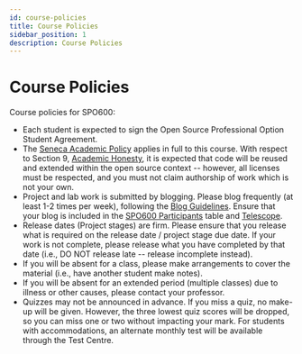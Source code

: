```yaml
---
id: course-policies
title: Course Policies
sidebar_position: 1
description: Course Policies
---
```


# Course Policies

Course policies for SPO600:

- Each student is expected to sign the Open Source Professional Option Student Agreement.
- The [Seneca Academic Policy](http://www.senecac.on.ca/academic-policy/) applies in full to this course. With respect to Section 9, [Academic Honesty](http://www.senecac.on.ca/academic-policy/acpol-09.html), it is expected that code will be reused and extended within the open source context -- however, all licenses must be respected, and you must not claim authorship of work which is not your own.
- Project and lab work is submitted by blogging. Please blog frequently (at least 1-2 times per week), following the [Blog Guidelines](./blog-guidelines.md). Ensure that your blog is included in the [SPO600 Participants](./participants-table.md) table and [Telescope](https://telescope.cdot.systems/).
- Release dates (Project stages) are firm. Please ensure that you release what is required on the release date / project stage due date. If your work is not complete, please release what you have completed by that date (i.e., DO NOT release late -- release incomplete instead).
- If you will be absent for a class, please make arrangements to cover the material (i.e., have another student make notes).
- If you will be absent for an extended period (multiple classes) due to illness or other causes, please contact your professor.
- Quizzes may not be announced in advance. If you miss a quiz, no make-up will be given. However, the three lowest quiz scores will be dropped, so you can miss one or two without impacting your mark. For students with accommodations, an alternate monthly test will be available through the Test Centre.
